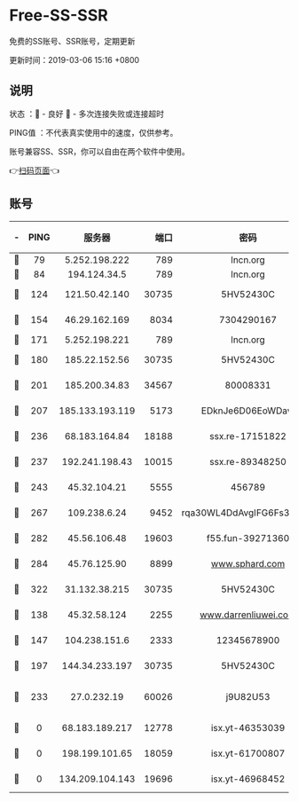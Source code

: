 # Free-SS-SSR

免费的SS账号、SSR账号，定期更新

更新时间：2019-03-06 15:16 +0800

## 说明

状态     ：🙂 - 良好 🙁 - 多次连接失败或连接超时

PING值   ：不代表真实使用中的速度，仅供参考。

账号兼容SS、SSR，你可以自由在两个软件中使用。

👉[扫码页面](https://liesauer.github.io/Free-SS-SSR/)👈

## 账号

|-|PING|服务器|端口|密码|加密方式|区域|
|:----:|:----:|:-----:|-----:|:----:|:----:|:----:|
|🙂|79|5.252.198.222|789|lncn.org|rc4|JP|
|🙂|84|194.124.34.5|789|lncn.org|rc4|JP|
|🙂|124|121.50.42.140|30735|5HV52430C|aes-256-cfb|JP|
|🙂|154|46.29.162.169|8034|7304290167|aes-256-cfb|RU|
|🙂|171|5.252.198.221|789|lncn.org|rc4|JP|
|🙂|180|185.22.152.56|30735|5HV52430C|aes-256-cfb|RU|
|🙂|201|185.200.34.83|34567|80008331|aes-256-cfb|US|
|🙂|207|185.133.193.119|5173|EDknJe6D06EoWDaw|aes-256-cfb|US|
|🙂|236|68.183.164.84|18188|ssx.re-17151822|aes-256-cfb|US|
|🙂|237|192.241.198.43|10015|ssx.re-89348250|aes-256-cfb|US|
|🙂|243|45.32.104.21|5555|456789|aes-256-cfb|SG|
|🙂|267|109.238.6.24|9452|rqa30WL4DdAvgIFG6Fs3znzTa|aes-256-cfb|FR|
|🙂|282|45.56.106.48|19603|f55.fun-39271360|aes-256-cfb|US|
|🙂|284|45.76.125.90|8899|www.sphard.com|aes-256-cfb|JP|
|🙂|322|31.132.38.215|30735|5HV52430C|aes-256-cfb|US|
|🙂|138|45.32.58.124|2255|www.darrenliuwei.com|aes-256-cfb|JP|
|🙂|147|104.238.151.6|2333|12345678900|aes-256-cfb|JP|
|🙂|197|144.34.233.197|30735|5HV52430C|aes-256-cfb|US|
|🙁|233|27.0.232.19|60026|j9U82U53|xchacha20-ietf-poly1305|HK|
|🙁|0|68.183.189.217|12778|isx.yt-46353039|aes-256-cfb|SG|
|🙁|0|198.199.101.65|18059|isx.yt-61700807|aes-256-cfb|US|
|🙁|0|134.209.104.143|19696|isx.yt-46968452|aes-256-cfb|SG|
